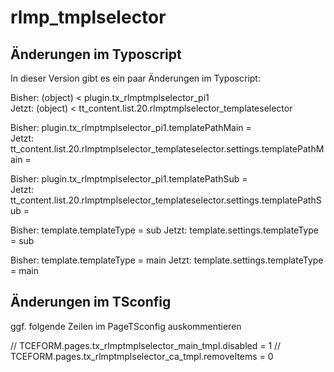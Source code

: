 rlmp_tmplselector
=================

## Änderungen im Typoscript

In dieser Version gibt es ein paar Änderungen im Typoscript:  

Bisher: (object) < plugin.tx_rlmptmplselector_pi1  
Jetzt: (object) < tt_content.list.20.rlmptmplselector_templateselector  

Bisher: plugin.tx_rlmptmplselector_pi1.templatePathMain =  
Jetzt: tt_content.list.20.rlmptmplselector_templateselector.settings.templatePathMain =   

Bisher: plugin.tx_rlmptmplselector_pi1.templatePathSub =  
Jetzt: tt_content.list.20.rlmptmplselector_templateselector.settings.templatePathSub =   

Bisher: template.templateType = sub
Jetzt: template.settings.templateType = sub

Bisher: template.templateType = main
Jetzt: template.settings.templateType = main

## Änderungen im TSconfig

ggf. folgende Zeilen im PageTSconfig auskommentieren

// TCEFORM.pages.tx_rlmptmplselector_main_tmpl.disabled = 1
// TCEFORM.pages.tx_rlmptmplselector_ca_tmpl.removeItems = 0